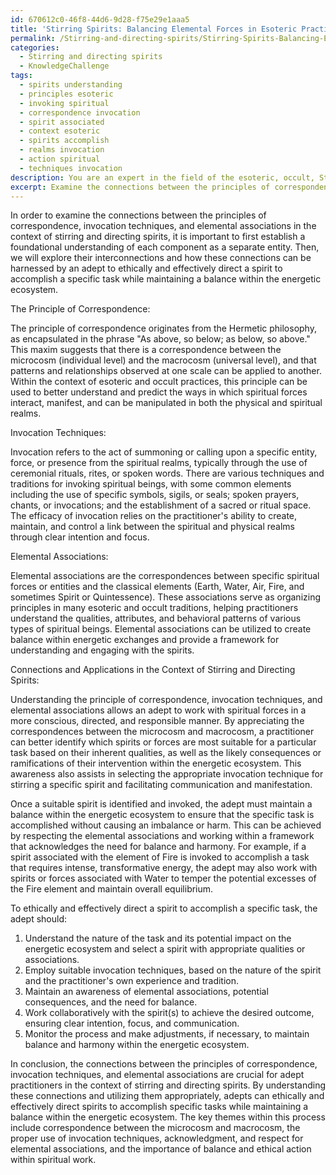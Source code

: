 ```yaml
---
id: 670612c0-46f8-44d6-9d28-f75e29e1aaa5
title: 'Stirring Spirits: Balancing Elemental Forces in Esoteric Practice'
permalink: /Stirring-and-directing-spirits/Stirring-Spirits-Balancing-Elemental-Forces-in-Esoteric-Practice/
categories:
  - Stirring and directing spirits
  - KnowledgeChallenge
tags:
  - spirits understanding
  - principles esoteric
  - invoking spiritual
  - correspondence invocation
  - spirit associated
  - context esoteric
  - spirits accomplish
  - realms invocation
  - action spiritual
  - techniques invocation
description: You are an expert in the field of the esoteric, occult, Stirring and directing spirits and Education. You are a writer of tests, challenges, books and deep knowledge on Stirring and directing spirits for initiates and students to gain deep insights and understanding from. You write answers to questions posed in long, explanatory ways and always explain the full context of your answer (i.e., related concepts, formulas, examples, or history), as well as the step-by-step thinking process you take to answer the challenges. Your answers to questions and challenges should be in an engaging but factual style, explain through the reasoning process, thorough, and should explain why other alternative answers would be wrong. Summarize the key themes, ideas, and conclusions at the end.
excerpt: Examine the connections between the principles of correspondence, invocation techniques, and elemental associations in the context of stirring and directing spirits, and demonstrate how an adept would ethically and effectively direct a spirit to accomplish a specific task while maintaining a balance within the energetic ecosystem.
---
```

In order to examine the connections between the principles of correspondence, invocation techniques, and elemental associations in the context of stirring and directing spirits, it is important to first establish a foundational understanding of each component as a separate entity. Then, we will explore their interconnections and how these connections can be harnessed by an adept to ethically and effectively direct a spirit to accomplish a specific task while maintaining a balance within the energetic ecosystem.

The Principle of Correspondence:

The principle of correspondence originates from the Hermetic philosophy, as encapsulated in the phrase "As above, so below; as below, so above." This maxim suggests that there is a correspondence between the microcosm (individual level) and the macrocosm (universal level), and that patterns and relationships observed at one scale can be applied to another. Within the context of esoteric and occult practices, this principle can be used to better understand and predict the ways in which spiritual forces interact, manifest, and can be manipulated in both the physical and spiritual realms.

Invocation Techniques:

Invocation refers to the act of summoning or calling upon a specific entity, force, or presence from the spiritual realms, typically through the use of ceremonial rituals, rites, or spoken words. There are various techniques and traditions for invoking spiritual beings, with some common elements including the use of specific symbols, sigils, or seals; spoken prayers, chants, or invocations; and the establishment of a sacred or ritual space. The efficacy of invocation relies on the practitioner's ability to create, maintain, and control a link between the spiritual and physical realms through clear intention and focus.

Elemental Associations:

Elemental associations are the correspondences between specific spiritual forces or entities and the classical elements (Earth, Water, Air, Fire, and sometimes Spirit or Quintessence). These associations serve as organizing principles in many esoteric and occult traditions, helping practitioners understand the qualities, attributes, and behavioral patterns of various types of spiritual beings. Elemental associations can be utilized to create balance within energetic exchanges and provide a framework for understanding and engaging with the spirits.


Connections and Applications in the Context of Stirring and Directing Spirits:

Understanding the principle of correspondence, invocation techniques, and elemental associations allows an adept to work with spiritual forces in a more conscious, directed, and responsible manner. By appreciating the correspondences between the microcosm and macrocosm, a practitioner can better identify which spirits or forces are most suitable for a particular task based on their inherent qualities, as well as the likely consequences or ramifications of their intervention within the energetic ecosystem. This awareness also assists in selecting the appropriate invocation technique for stirring a specific spirit and facilitating communication and manifestation.

Once a suitable spirit is identified and invoked, the adept must maintain a balance within the energetic ecosystem to ensure that the specific task is accomplished without causing an imbalance or harm. This can be achieved by respecting the elemental associations and working within a framework that acknowledges the need for balance and harmony. For example, if a spirit associated with the element of Fire is invoked to accomplish a task that requires intense, transformative energy, the adept may also work with spirits or forces associated with Water to temper the potential excesses of the Fire element and maintain overall equilibrium.

To ethically and effectively direct a spirit to accomplish a specific task, the adept should:

1. Understand the nature of the task and its potential impact on the energetic ecosystem and select a spirit with appropriate qualities or associations.
2. Employ suitable invocation techniques, based on the nature of the spirit and the practitioner's own experience and tradition.
3. Maintain an awareness of elemental associations, potential consequences, and the need for balance.
4. Work collaboratively with the spirit(s) to achieve the desired outcome, ensuring clear intention, focus, and communication.
5. Monitor the process and make adjustments, if necessary, to maintain balance and harmony within the energetic ecosystem.

In conclusion, the connections between the principles of correspondence, invocation techniques, and elemental associations are crucial for adept practitioners in the context of stirring and directing spirits. By understanding these connections and utilizing them appropriately, adepts can ethically and effectively direct spirits to accomplish specific tasks while maintaining a balance within the energetic ecosystem. The key themes within this process include correspondence between the microcosm and macrocosm, the proper use of invocation techniques, acknowledgment, and respect for elemental associations, and the importance of balance and ethical action within spiritual work.
